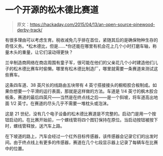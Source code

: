 # 一个开源的松木德比赛道

> 原文：<https://hackaday.com/2015/04/13/an-open-source-pinewood-derby-track/>

有很多理由可以考虑生育。税收减免几乎排在首位，紧随其后的是确保物种生存的奇怪义务。*松木德比，但是……*你还能在哪里有机会花上几个小时打磨车轴，称量木头的重量，让它们滚动得更快？

兰辛制造商网络在商店周围有童子军，很可能在他们的父亲花几个小时建造他们儿子的松木德比赛车时偷懒。哪里有松木德比制造厂，哪里就需要一条赛道来测试这些赛车。

这条四车道、38 英尺长的线路由五块带有 4 英寸搭接接头的橱柜胶合板制成。如果你想要一个平滑的运行表面，那就是这样做的方法。车道是 1/4 英寸的枫木胶合板条，赛道的最后四英尺——当然是在终点线之后——是一个斜坡，将车道高出地面 1/2 英寸。在赛道的尽头几乎不需要一堆枕头或泡沫。

这是 21 世纪，没有几个电子设备的松木德比赛道是不完整的。启动门是用一个按钮启动的。在比赛开始前，一个螺线管将四个图钉保持在原位。当启动按钮被按下时，螺线管释放，送汽车上路。

在下坡道的路上，汽车会经过一个红外目标传感器，该传感器会记录它们的出发时间。由于终点线上有更多的传感器，赛道在几个七段显示器上记录了每辆车在比赛中的位置。
